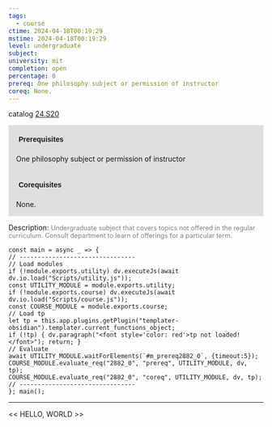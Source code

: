 ```yaml
---
tags:
  - course
ctime: 2024-04-18T00:19:29
mstime: 2024-04-18T00:19:29
level: undergraduate
subject: 
university: mit
completion: open
percentage: 0
prereq: One philosophy subject or permission of instructor
coreq: None.
---
```


catalog [24.S20](http://student.mit.edu/catalog/m24a.html#24.S20)

<span style="display: block; padding: 15px; background-color: rgb(100, 100, 100, 0.2);"><font id="m_prereq2882_0" style="display: block; font-family: Arial, sans-serif; font-weight: bold; padding: 5px">Prerequisites</font><br><span id="prereq2882_0">One philosophy subject or permission of instructor</span></span>
<span style="display: block; padding: 15px; background-color: rgb(100, 100, 100, 0.2);"><font id="m_coreq2882_0" style="display: block; font-family: Arial, sans-serif; font-weight: bold; padding: 5px">Corequisites</font><br><span id="coreq2882_0">None.</span></span>

<font style="">Description:</font>
<font style="color: grey; font-size: 0.8rem;">Undergraduate subject that covers topics not offered in the regular curriculum. Consult department to learn of offerings for a particular term.</font>

```dataviewjs
const main = async _ => {
// --------------------------------
// Load modules
if (!module.exports.utility) dv.executeJs(await dv.io.load("Scripts/utility.js"));
const UTILITY_MODULE = module.exports.utility;
if (!module.exports.course) dv.executeJs(await dv.io.load("Scripts/course.js"));
const COURSE_MODULE = module.exports.course;
// Load tp
let tp = this.app.plugins.getPlugin("templater-obsidian").templater.current_functions_object;
if (!tp) { dv.paragraph("<font style='color: red'>tp not loaded!</font>"); return; }
// Evaluate
await UTILITY_MODULE.waitForElements(`#m_prereq2882_0`, {timeout:5});
COURSE_MODULE.evaluate_req("2882_0", "prereq", UTILITY_MODULE, dv, tp);
COURSE_MODULE.evaluate_req("2882_0", "coreq", UTILITY_MODULE, dv, tp);
// --------------------------------
}; main();
```

---

<< HELLO, WORLD >>
